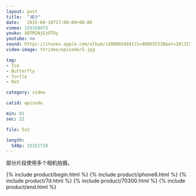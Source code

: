 ```yaml
---
layout: post
title:  "减少"
date:   2015-04-18T17:00:00+08:00
vimeo: 125320473
youku: XOTM2NjEzOTUy
youtube: no
sound: https://itunes.apple.com/album/id980654941?i=980655338&at=10lJIS
video-image: thrideo/episode/5.jpg

tag: 
- Ice
- Butterfly
- Turtle
- Rat

category: video

catid: episode

min: 01
sec: 22

file: 5v2

length:
  540p: 15321719
---
```


部分片段使用多个相机拍摄。

{% include product/begin.html %}
{% include product/iphone6.html %}
{% include product/7d.html %}
{% include product/70300.html %}
{% include product/end.html %}